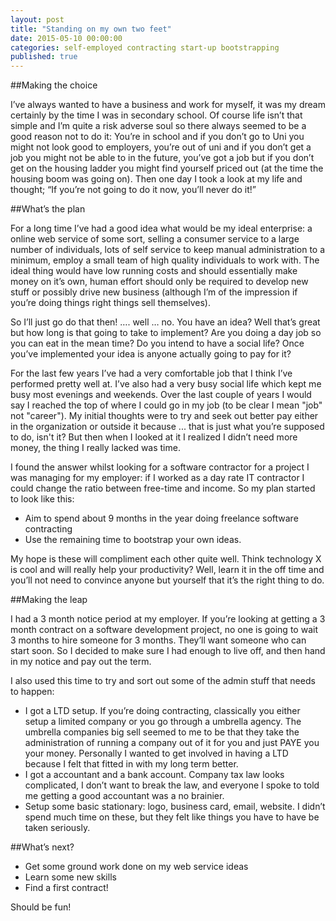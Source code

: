 ```yaml
---
layout: post
title: "Standing on my own two feet"
date: 2015-05-10 00:00:00
categories: self-employed contracting start-up bootstrapping
published: true
---
```



##Making the choice

I’ve always wanted to have a business and work for myself, it was my dream certainly by the time I was in secondary school. Of course life isn’t that simple and I’m quite a risk adverse soul so there always seemed to be a good reason not to do it: You’re in school and if you don’t go to Uni you might not look good to employers, you’re out of uni and if you don’t get a job you might not be able to in the future, you’ve got a job but if you don’t get on the housing ladder you might find yourself priced out (at the time the housing boom was going on). Then one day I took a look at my life and thought; “If you’re not going to do it now, you’ll never do it!”

##What’s the plan

For a long time I’ve had a good idea what would be my ideal enterprise: a online web service of some sort, selling a consumer service to a large number of individuals, lots of self service to keep manual administration to a minimum, employ a small team of high quality individuals to work with. The ideal thing would have low running costs and should essentially make money on it’s own, human effort should only be required to develop new stuff or possibly drive new business (although I’m of the impression if you’re doing things right things sell themselves).

So I’ll just go do that then! …. well … no. You have an idea? Well that’s great but how long is that going to take to implement? Are you doing a day job so you can eat in the mean time? Do you intend to have a social life? Once you’ve implemented your idea is anyone actually going to pay for it?

For the last few years I’ve had a very comfortable job that I think I’ve performed pretty well at. I’ve also had a very busy social life which kept me busy most evenings and weekends. Over the last couple of years I would say I reached the top of where I could go in my job (to be clear I mean "job" not "career"). My initial thoughts were to try and seek out better pay either in the organization or outside it because ... that is just what you’re supposed to do, isn't it? But then when I looked at it I realized I didn’t need more money, the thing I really lacked was time.

I found the answer whilst looking for a software contractor for a project I was managing for my employer: if I worked as a day rate IT contractor I could change the ratio between free-time and income. So my plan started to look like this:

* Aim to spend about 9 months in the year doing freelance software contracting
* Use the remaining time to bootstrap your own ideas.

My hope is these will compliment each other quite well. Think technology X is cool and will really help your productivity? Well, learn it in the off time and you’ll not need to convince anyone but yourself that it’s the right thing to do.

##Making the leap

I had a 3 month notice period at my employer. If you’re looking at getting a 3 month contract on a software development project, no one is going to wait 3 months to hire someone for 3 months. They’ll want someone who can start soon. So I decided to make sure I had enough to live off, and then hand in my notice and pay out the term.

I also used this time to try and sort out some of the admin stuff that needs to happen:

* I got a LTD setup. If you’re doing contracting, classically you either setup a limited company or you go through a umbrella agency. The umbrella companies big sell seemed to me to be that they take the administration of running a company out of it for you and just PAYE you your money. Personally I wanted to get involved in having a LTD because I felt that fitted in with my long term better.
* I got a accountant and a bank account. Company tax law looks complicated, I don’t want to break the law, and everyone I spoke to told me getting a good accountant was a no brainier.
* Setup some basic stationary: logo, business card, email, website. I didn’t spend much time on these, but they felt like things you have to have be taken seriously.

##What’s next?

* Get some ground work done on my web service ideas
* Learn some new skills
* Find a first contract!

Should be fun!
